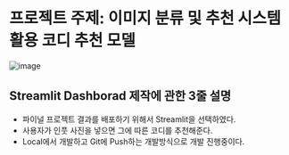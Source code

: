 # 프로젝트 주제: 이미지 분류 및 추천 시스템 활용 코디 추천 모델
![image](https://images.unsplash.com/photo-1483985988355-763728e1935b?ixlib=rb-1.2.1&q=80&cs=tinysrgb&fm=jpg&crop=entropy)

## Streamlit Dashborad 제작에 관한 3줄 설명
- 파이널 프로젝트 결과를 배포하기 위해서 Streamlit을 선택하였다.
- 사용자가 인풋 사진을 넣으면 그에 따른 코디를 추천해준다.
- Local에서 개발하고 Git에 Push하는 개발방식으로 개발 진행중이다.
